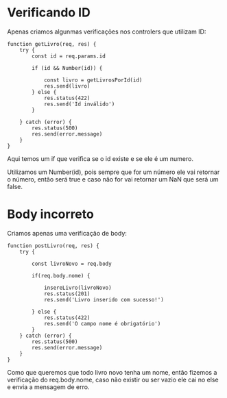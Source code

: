 # Verificando ID

Apenas criamos algunmas verificações nos controlers que utilizam ID:

    function getLivro(req, res) {
        try {
            const id = req.params.id

            if (id && Number(id)) {

                const livro = getLivrosPorId(id)
                res.send(livro)
            } else {
                res.status(422)
                res.send('Id inválido')
            }

        } catch (error) {
            res.status(500)
            res.send(error.message)
        }
    }

Aqui temos um if que verifica se o id existe e se ele é um numero.

Utilizamos um Number(id), pois sempre que for um número ele vai retornar o número, então será true e caso não for vai retornar um NaN que será um false.

# Body incorreto

Criamos apenas uma verificação de body:

    function postLivro(req, res) {
        try {

            const livroNovo = req.body

            if(req.body.nome) {

                insereLivro(livroNovo)
                res.status(201)
                res.send('Livro inserido com sucesso!')

            } else {
                res.status(422)
                res.send('O campo nome é obrigatório')
            }
        } catch (error) {
            res.status(500)
            res.send(error.message)
        }
    }

Como que queremos que todo livro novo tenha um nome, então fizemos a verificação do req.body.nome, caso não existir ou ser vazio ele cai no else e envia a mensagem de erro.